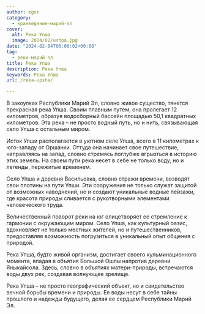 ```yaml
---
author: egor
category:
  - краеведение-марий-эл
cover:
  alt: Река Упша
  image: 2024/02/ushpa.jpg
date: "2024-02-04T06:00:02+00:00"
tag:
  - реки-марий-эл
title: Река Упша
description: Река Упша
keywords: Река Упша
url: /reka-upsha/

---
```

В закоулках Республики Марий Эл, словно живое существо, тянется прекрасная река Упша. Своим плавным путем, она пролегает 12 километров, образуя водосборный бассейн площадью 50,1 квадратных километров. Эта река – не просто водный путь, но и нить, связывающая село Упша с остальным миром.

Исток Упши располагается в уютном селе Упша, всего в 11 километрах к юго-западу от Оршанки. Оттуда она начинает свое путешествие, направляясь на запад, словно стремясь поглубже вгрызться в историю этих земель. На своем пути река несет в себе не только воду, но и легенды, пережитые временем.

Село Упша и деревня Васильевка, словно стражи времени, возводят свои плотины на пути Упши. Эти сооружения не только служат защитой от возможных наводнений, но и создают уникальные водные пейзажи, где красота природы сливается с рукотворными элементами человеческого труда.

Величественный поворот реки на юг олицетворяет ее стремление к гармонии с окружающим миром. Село Упша, как культурный оазис, вдохновляет не только местных жителей, но и путешественников, предоставляя возможность погрузиться в уникальный опыт общения с природой.

Река Упша, будто живой организм, достигает своего кульминационного момента, впадая в объятия Большой Ошлы напротив деревни Яныкайсола. Здесь, словно в объятиях матери-природы, встречаются воды двух рек, создавая волнующее зрелище.

Река Упша – не просто географический объект, но и свидетельство вечной борьбы времени и природы. Ее воды несут в себе тайны прошлого и надежды будущего, делая ее сердцем Республики Марий Эл.
